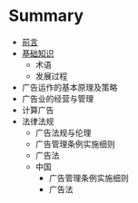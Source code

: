 # Summary

* [前言](README.md)
* [基础知识](chapter1.md)
   * 术语
   * 发展过程
* 广告运作的基本原理及策略
* 广告业的经营与管理
* 计算广告
* 法律法规
   * 广告法规与伦理
   * 广告管理条例实施细则
   * 广告法
   * 中国
       * 广告管理条例实施细则
       * 广告法

